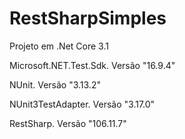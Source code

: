 # RestSharpSimples

Projeto em .Net Core 3.1

Microsoft.NET.Test.Sdk. Versão "16.9.4"	

NUnit. Versão "3.13.2"	

NUnit3TestAdapter. Versão "3.17.0"	

RestSharp. Versão "106.11.7"	
